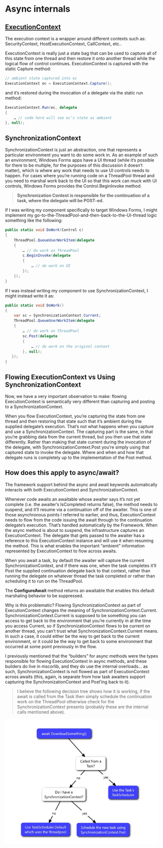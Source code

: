 # Async internals

## [ExecutionContext](https://devblogs.microsoft.com/pfxteam/executioncontext-vs-synchronizationcontext/)

The execution context is a wrapper around different contexts such as: SecurityContext, HostExecutionContext, CallContext, etc..

ExecutionContext is really just a state bag that can be used to capture all of this state from one thread and then restore it onto another thread while the logical flow of control continues.  ExecutionContext is captured with the static Capture method:

```csharp
// ambient state captured into ec
ExecutionContext ec = ExecutionContext.Capture();
```

and it’s restored during the invocation of a delegate via the static run method:

```csharp
ExecutionContext.Run(ec, delegate
{
    … // code here will see ec’s state as ambient
}, null);
```

## SynchronizationContext

SynchronizationContext is just an abstraction, one that represents a particular environment you want to do some work in.  As an example of such an environment, Windows Forms apps have a UI thread (while it’s possible for there to be multiple, for the purposes of this discussion it doesn’t matter), which is where any work that needs to use UI controls needs to happen.  For cases where you’re running code on a ThreadPool thread and you need to marshal work back to the UI so that this work can muck with UI controls, Windows Forms provides the Control.BeginInvoke method.

>**Synchronization Context is responsible for the continuation of a task, where the delegate will be POST-ed.**

If I was writing my component specifically to target Windows Forms, I might implement my go-to-the-ThreadPool-and-then-back-to-the-UI-thread logic something like the following:

```csharp
public static void DoWork(Control c)
{
    ThreadPool.QueueUserWorkItem(delegate
    {
        … // do work on ThreadPool
        c.BeginInvoke(delegate
        {
            … // do work on UI
        });
    });
}
```

If I was instead writing my component to use SynchronizationContext, I might instead write it as:

```csharp
public static void DoWork()
{
    var sc = SynchronizationContext.Current;
    ThreadPool.QueueUserWorkItem(delegate
    {
        … // do work on ThreadPool
        sc.Post(delegate
        {
            … // do work on the original context
        }, null);
   });
}
```

## Flowing ExecutionContext vs Using SynchronizationContext

Now, we have a very important observation to make: flowing ExecutionContext is semantically very different than capturing and posting to a SynchronizationContext.

When you flow ExecutionContext, you’re capturing the state from one thread and then restoring that state such that it’s ambient during the supplied delegate’s execution.  That’s not what happens when you capture and use a SynchronizationContext.  The capturing part is the same, in that you’re grabbing data from the current thread, but you then use that state differently.  Rather than making that state current during the invocation of the delegate, with SynchronizationContext.Post you’re simply using that captured state to invoke the delegate.  Where and when and how that delegate runs is completely up to the implementation of the Post method.

## How does this apply to async/await?

The framework support behind the async and await keywords automatically interacts with both ExecutionContext and SynchronizationContext.

Whenever code awaits an awaitable whose awaiter says it’s not yet complete (i.e. the awaiter’s IsCompleted returns false), the method needs to suspend, and it’ll resume via a continuation off of the awaiter.  This is one of those asynchronous points I referred to earlier, and thus, ExecutionContext needs to flow from the code issuing the await through to the continuation delegate’s execution.  That’s handled automatically by the Framework.  When the async method is about to suspend, the infrastructure captures an ExecutionContext.  The delegate that gets passed to the awaiter has a reference to this ExecutionContext instance and will use it when resuming the method.  This is what enables the important “ambient” information represented by ExecutionContext to flow across awaits.

When you await a task, by default the awaiter will capture the current SynchronizationContext, and if there was one, when the task completes it’ll Post the supplied continuation delegate back to that context, rather than running the delegate on whatever thread the task completed or rather than scheduling it to run on the ThreadPool.

The **ConfigureAwait** method returns an awaitable that enables this default marshaling behavior to be suppressed.

Why is this problematic?  Flowing SynchronizationContext as part of ExecutionContext changes the meaning of SynchronizationContext.Current.  SynchronizationContext.Current is supposed to be something you can access to get back to the environment that you’re currently in at the time you access Current, so if SynchronizationContext flows to be current on another thread, you can’t trust what SynchronizationContext.Current means.  In such a case, it could either be the way to get back to the current environment, or it could be the way to get back to some environment that occurred at some point previously in the flow.

 I previously mentioned that the “builders” for async methods were the types responsible for flowing ExecutionContext in async methods, and these builders do live in mscorlib, and they do use the internal overloads… as such, SynchronizationContext is not flowed as part of ExecutionContext across awaits (this, again, is separate from how task awaiters support capturing the SynchronizationContext and Post’ing back to it).

> I believe the following decision tree shows how it is working, if the await is called from the Task then simply schedule the continuation work on the ThreadPool otherwise check for the SynchronizationContext presents (probably these are the internal calls mentioned above).

![](./images/capture-synchronizationcontext-decision.png)